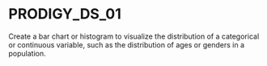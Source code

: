 # PRODIGY_DS_01 
Create a bar chart or histogram to visualize the distribution of a categorical or continuous variable, such as the distribution of ages or genders in a population.
